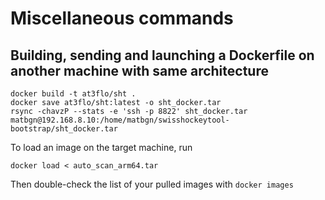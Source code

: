 # Miscellaneous commands

## Building, sending and launching a Dockerfile on another machine with same architecture
    docker build -t at3flo/sht .
    docker save at3flo/sht:latest -o sht_docker.tar
    rsync -chavzP --stats -e 'ssh -p 8822' sht_docker.tar matbgn@192.168.8.10:/home/matbgn/swisshockeytool-bootstrap/sht_docker.tar

To load an image on the target machine, run

    docker load < auto_scan_arm64.tar

Then double-check the list of your pulled images with `docker images`